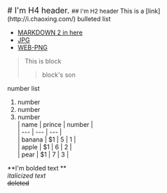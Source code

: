 <font size=4>
# I'm H4 header.
</font>
<font size=2>
## I'm H2 header
</font>
This is a [link](http://i.chaoxing.com/)  
bulleted list  

* [MARKDOWN 2 in here](2.md)  
* [JPG](2.jpg)
* [WEB-PNG](https://www.python.org/static/img/python-logo@2x.png)

> This is block
>> block's son

number list  
1. number  
2. number  
3. number  
| name | prince |  number  |   
| ---  | ---    |  ---  |  
| banana | $1 | 5 |  1  |  
| apple  | $1 | 6 |  2  |  
| pear | $1 | 7 |  3  |  

**I'm bolded text **  
*italicized text*  
~~deleted~~

